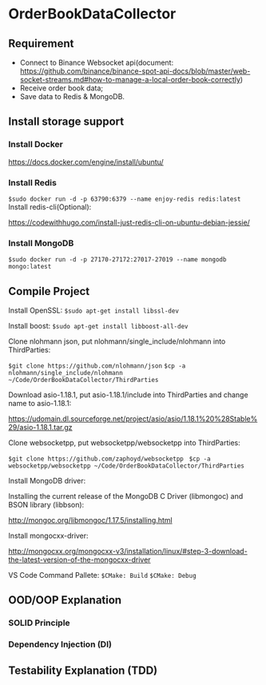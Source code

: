 # OrderBookDataCollector
## Requirement
* Connect to Binance Websocket api(document: https://github.com/binance/binance-spot-api-docs/blob/master/web-socket-streams.md#how-to-manage-a-local-order-book-correctly)
* Receive order book data;
* Save data to Redis & MongoDB.

## Install storage support
### Install Docker
https://docs.docker.com/engine/install/ubuntu/

### Install Redis
`$sudo docker run -d -p 63790:6379 --name enjoy-redis redis:latest`
Install redis-cli(Optional): 

https://codewithhugo.com/install-just-redis-cli-on-ubuntu-debian-jessie/

### Install MongoDB
`$sudo docker run -d -p 27170-27172:27017-27019 --name mongodb mongo:latest`

## Compile Project

Install OpenSSL: 
`$sudo apt-get install libssl-dev`

Install boost: 
`$sudo apt-get install libboost-all-dev`

Clone nlohmann json, put nlohmann/single_include/nlohmann into ThirdParties:

`$git clone https://github.com/nlohmann/json`
`$cp -a nlohmann/single_include/nlohmann ~/Code/OrderBookDataCollector/ThirdParties`

Download asio-1.18.1, put asio-1.18.1/include into ThirdParties and change name to asio-1.18.1:

https://udomain.dl.sourceforge.net/project/asio/asio/1.18.1%20%28Stable%29/asio-1.18.1.tar.gz

Clone websocketpp, put websocketpp/websocketpp into ThirdParties:

`$git clone https://github.com/zaphoyd/websocketpp `
`$cp -a websocketpp/websocketpp ~/Code/OrderBookDataCollector/ThirdParties`

Install MongoDB driver: 

Installing the current release of the MongoDB C Driver (libmongoc) and BSON library (libbson): 

http://mongoc.org/libmongoc/1.17.5/installing.html

Install mongocxx-driver: 

http://mongocxx.org/mongocxx-v3/installation/linux/#step-3-download-the-latest-version-of-the-mongocxx-driver

VS Code Command Pallete: 
`$CMake: Build`
`$CMake: Debug`

## OOD/OOP Explanation

### SOLID Principle

### Dependency Injection (DI)

## Testability Explanation (TDD)


